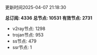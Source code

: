 更新时间2025-04-07 21:18:30

**总订阅: 4336**
**总节点: 10531**
**有效节点: 2731**
- v2ray节点: 1298
- trojan节点: 953
- ss节点: 479
- ssr节点: 1
